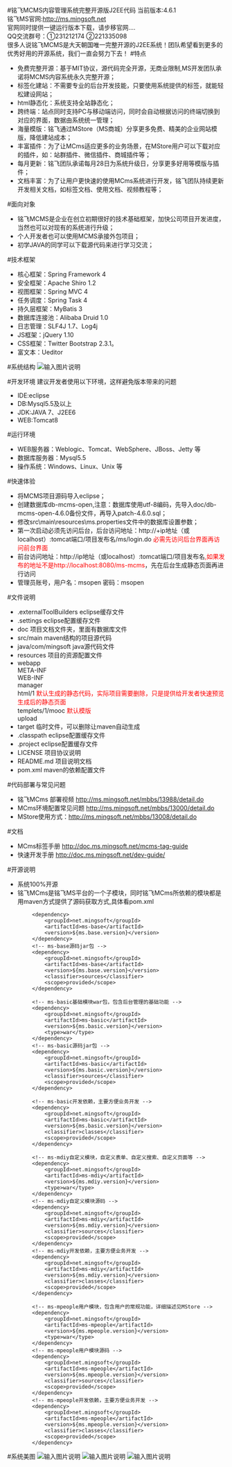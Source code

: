 #铭飞MCMS内容管理系统完整开源版J2EE代码
当前版本:4.6.1<br/>
铭飞MS官网:http://ms.mingsoft.net<br/>
官网同时提供一键运行版本下载，请步移官网....<br/>
QQ交流群号：①231212174 ②221335098 <br/>
很多人说铭飞MCMS是大天朝国唯一完整开源的J2EE系统！团队希望看到更多的优秀好用的开源系统，我们一直会努力下去！
#特点 
* 免费完整开源：基于MIT协议，源代码完全开源，无商业限制,MS开发团队承诺将MCMS内容系统永久完整开源；<br/>
* 标签化建站：不需要专业的后台开发技能，只要使用系统提供的标签，就能轻松建设网站；<br/>
* html静态化：系统支持全站静态化；<br/>
* 跨终端：站点同时支持PC与移动端访问，同时会自动根据访问的终端切换到对应的界面，数据由系统统一管理；<br/>
* 海量模版：铭飞通过MStore（MS商城）分享更多免费、精美的企业网站模版，降低建站成本；<br/>
* 丰富插件：为了让MCms适应更多的业务场景，在MStore用户可以下载对应的插件，如：站群插件、微信插件、商城插件等；<br/>
* 每月更新：铭飞团队承诺每月28日为系统升级日，分享更多好用等模版与插件；<br/>
* 文档丰富：为了让用户更快速的使用MCms系统进行开发，铭飞团队持续更新开发相关文档，如标签文档、使用文档、视频教程等；<br/>

#面向对象
* 铭飞MCMS是企业在创立初期很好的技术基础框架，加快公司项目开发进度，当然也可以对现有的系统进行升级；
* 个人开发者也可以使用MCMS承接外包项目；
* 初学JAVA的同学可以下载源代码来进行学习交流；

#技术框架
* 核心框架：Spring Framework 4
* 安全框架：Apache Shiro 1.2
* 视图框架：Spring MVC 4
* 任务调度：Spring Task 4
* 持久层框架：MyBatis 3
* 数据库连接池：Alibaba Druid 1.0
* 日志管理：SLF4J 1.7、Log4j
* JS框架：jQuery 1.10
* CSS框架：Twitter Bootstrap 2.3.1。
* 富文本：Ueditor

#系统结构
![输入图片说明](http://doc.ms.mingsoft.net/dev-guide/%E9%93%AD%E9%A3%9E%E5%BA%95%E5%B1%82%E6%95%B4%E4%BD%93%E7%BB%93%E6%9E%84%E5%9B%BE/%E6%95%B4%E4%BD%93%E7%BB%93%E6%9E%84.png "铭飞系统结构")

#开发环境
建议开发者使用以下环境，这样避免版本带来的问题
* IDE:eclipse
* DB:Mysql5.5及以上
* JDK:JAVA 7、J2EE6
* WEB:Tomcat8

#运行环境
* WEB服务器：Weblogic、Tomcat、WebSphere、JBoss、Jetty 等
* 数据库服务器：Mysql5.5
* 操作系统：Windows、Linux、Unix 等


#快速体验
* 将MCMS项目源码导入eclipse；
* 创建数据库db-mcms-open,注意：数据库使用utf-8编码，先导入doc/db-mcms-open-4.6.0备份文件，再导入patch-4.6.0.sql；
* 修改src\main\resources\ms.properties文件中的数据库设置参数；
* 第一次启动必须先访问后台，后台访问地址：http://+ip地址（或localhost）:tomcat端口/项目发布名/ms/login.do <font color="red">必需先访问后台界面再访问前台界面</font>
* 前台访问地址：http://ip地址（或localhost）:tomcat端口/项目发布名<font color="red">,如果发布的地址不是http://localhost:8080/ms-mcms</font>，先在后台生成静态页面再进行访问
* 管理员账号，用户名：msopen 密码：msopen

#文件说明 
* .externalToolBuilders eclipse缓存文件
* .settings  eclipse配置缓存文件
* doc  项目文档文件夹，里面有数据库文件
* src/main maven结构的项目源代码  
* java/com/mingsoft java源代码文件
* resources 项目的资源配置文件
* webapp<br/>
   	 META-INF <br/>
	 WEB-INF <br/>
	 	 manager <br/>
	 html/1 <font color="red">默认生成的静态代码，实际项目需要删除，只是提供给开发者快速预览生成后的静态页面</font><br/>
	 templets/1/mooc  <font color="red">默认模版</font><br/>
	 upload  <br/>
*   target  临时文件，可以删除让maven自动生成
* .classpath eclipse配置缓存文件
* .project  eclipse配置缓存文件
* LICENSE 项目协议说明
* README.md 项目说明文档
* pom.xml maven的依赖配置文件

#代码部署与常见问题
* 铭飞MCms 部署视频 http://ms.mingsoft.net/mbbs/13988/detail.do
* MCms环境配置常见问题  http://ms.mingsoft.net/mbbs/13000/detail.do
* MStore使用方式：http://ms.mingsoft.net/mbbs/13008/detail.do

#文档
* MCms标签手册 http://doc.ms.mingsoft.net/mcms-tag-guide
* 快速开发手册 http://doc.ms.mingsoft.net/dev-guide/


#开源说明
* 系统100%开源
* 铭飞MCms是铭飞MS平台的一个子模块，同时铭飞MCms所依赖的模块都是用maven方式提供了源码获取方式,具体看pom.xml

```
		<dependency>
			<groupId>net.mingsoft</groupId>
			<artifactId>ms-base</artifactId>
			<version>${ms.base.version}</version>
		</dependency>
		<!-- ms-base源码jar包 -->
		<dependency>
			<groupId>net.mingsoft</groupId>
			<artifactId>ms-base</artifactId>
			<version>${ms.base.version}</version>
			<classifier>sources</classifier>
			<scope>provided</scope>
		</dependency>

		<!-- ms-basic基础模块war包，包含后台管理的基础功能 -->
		<dependency>
			<groupId>net.mingsoft</groupId>
			<artifactId>ms-basic</artifactId>
			<version>${ms.basic.version}</version>
			<type>war</type>
		</dependency>
		<!-- ms-basic源码jar包 -->
		<dependency>
			<groupId>net.mingsoft</groupId>
			<artifactId>ms-basic</artifactId>
			<version>${ms.basic.version}</version>
			<classifier>sources</classifier>
			<scope>provided</scope>
		</dependency>

		<!-- ms-basic开发依赖，主要方便业务开发 -->
		<dependency>
			<groupId>net.mingsoft</groupId>
			<artifactId>ms-basic</artifactId>
			<version>${ms.basic.version}</version>
			<classifier>classes</classifier>
			<scope>provided</scope>
		</dependency>

		<!-- ms-mdiy自定义模块，自定义表单、自定义搜索、自定义页面等 -->
		<dependency>
			<groupId>net.mingsoft</groupId>
			<artifactId>ms-mdiy</artifactId>
			<version>${ms.mdiy.version}</version>
			<type>war</type>
		</dependency>
		<!-- ms-mdiy自定义模块源码 -->
		<dependency>
			<groupId>net.mingsoft</groupId>
			<artifactId>ms-mdiy</artifactId>
			<version>${ms.mdiy.version}</version>
			<classifier>sources</classifier>
			<scope>provided</scope>
		</dependency>
		<!-- ms-mdiy开发依赖，主要方便业务开发 -->
		<dependency>
			<groupId>net.mingsoft</groupId>
			<artifactId>ms-mdiy</artifactId>
			<version>${ms.mdiy.version}</version>
			<classifier>classes</classifier>
			<scope>provided</scope>
		</dependency>

		<!-- ms-mpeople用户模块，包含用户的常规功能，详细描述见MStore -->
		<dependency>
			<groupId>net.mingsoft</groupId>
			<artifactId>ms-mpeople</artifactId>
			<version>${ms.mpeople.version}</version>
			<type>war</type>
		</dependency>
		<!-- ms-mpeople用户模块源码 -->
		<dependency>
			<groupId>net.mingsoft</groupId>
			<artifactId>ms-mpeople</artifactId>
			<version>${ms.mpeople.version}</version>
			<classifier>sources</classifier>
			<scope>provided</scope>
		</dependency>
		<!-- ms-mpeople开发依赖，主要方便业务开发 -->
		<dependency>
			<groupId>net.mingsoft</groupId>
			<artifactId>ms-mpeople</artifactId>
			<version>${ms.mpeople.version}</version>
			<classifier>classes</classifier>
			<scope>provided</scope>
		</dependency>
```
#系统美图
![输入图片说明](http://git.oschina.net/uploads/images/2015/1029/110523_6727b755_542665.jpeg "铭飞模版商城，模版商城")
![输入图片说明](http://git.oschina.net/uploads/images/2015/1108/143215_21e5f30a_542665.png "铭飞模版商城，插件商城")
![输入图片说明](http://git.oschina.net/uploads/images/2015/1029/105109_bf9db869_542665.png "铭飞内容管理系统后台演示")
